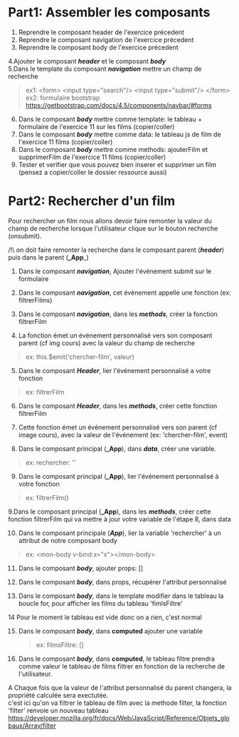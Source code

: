 # Part1: Assembler les composants

1. Reprendre le composant header de l'exercice précedent
2. Reprendre le composant navigation de l'exercice précedent
3. Reprendre le composant body de l'exercice précedent

4.Ajouter le composant **_header_** et le composant **_body_**  
5.Dans le template du composant **_navigation_** mettre un champ de recherche  
> ex1: &lt;form&gt; &lt;input type="search"/> &lt;input type="submit"/&gt; &lt;/form&gt;  
> ex2: formulaire bootstrap https://getbootstrap.com/docs/4.5/components/navbar/#forms

6. Dans le composant **_body_** mettre comme template: le tableau + formulaire de l'exercice 11 sur les films (copier/coller)
7. Dans le composant **_body_** mettre comme data: le tableau js de film de l'exercice 11 films (copier/coller)
8. Dans le composant **_body_** mettre comme methods: ajouterFilm et supprimerFilm de l'exercice 11 films (copier/coller)
9. Tester et verifier que vous pouvez bien inserer et supprimer un film (pensez a copier/coller le dossier ressource aussi)

# Part2: Rechercher d'un film

Pour rechercher un film nous allons devoir faire remonter la valeur du champ de recherche lorsque l'utilisateur clique sur le bouton recherche (onsubmit).

/!\ on doit faire remonter la recherche dans le composant parent (**_header_**) puis dans le parent (**\_App**\_)

1. Dans le composant **_navigation_**, Ajouter l'événement submit sur le formulaire

2. Dans le composant **_navigation_**, cet événement appelle une fonction (ex: filtrerFilms)

3. Dans le composant **_navigation_**, dans les **_methods_**, créer la fonction filtrerFilm

4. La fonction émet un événement personnalisé vers son composant parent (cf img cours) avec la valeur du champ de recherche

> ex: this.\$emit('chercher-film', valeur)

5. Dans le composant **_Header_**, lier l'événement personnalisé a votre fonction

> ex: filtrerFilm

6. Dans le composant **_Header_**, dans les **_methods_**, créer cette fonction filtrerFilm

7. Cette fonction émet un événement personnalisé vers son parent (cf image cours), avec la valeur de l'événement (ex: 'chercher-film', event)
8. Dans le composant principal (**_App**), dans **_data_**, créer une variable.

> ex: rechercher: ''

9. Dans le composant principal (**_App**), lier l'événement personnalisé à votre fonction

> ex: filtrerFilm()

9.Dans le composant principal (**_App**), dans les **_methods_**, créer cette fonction filtrerFilm qui va mettre à jour votre variable de l'étape 8, dans data

10. Dans le composant principale (**_App_**), lier la variable 'rechercher' à un attribut de notre composant body

> ex: &lt;mon-body v-bind:x="x"&gt;&lt;/mon-body&gt;

11. Dans le composant **_body_**, ajouter props: []

12. Dans le composant **_body_**, dans props, récupérer l'attribut personnalisé

13. Dans le composant **_body_**, dans le template modifier dans le tableau la boucle for, pour afficher les films du tableau 'fimlsFiltre'

14 Pour le moment le tableau est vide donc on a rien, c'est normal

15. Dans le composant **_body_**, dans **__computed__** ajouter une variable

    > ex: filmsFiltre: []

16. Dans le composant **_body_**, dans **__computed__**, le tableau filtre prendra comme valeur le tableau de films filtrer en fonction de la recherche de l'utilisateur.

A Chaque fois que la valeur de l'attribut personnalisé du parent changera, la propriété calculée sera exectutée.  
c'est ici qu'on va filtrer le tableau de film avec la methode filter, la fonction 'filter' renvoie un nouveau tableau
https://developer.mozilla.org/fr/docs/Web/JavaScript/Reference/Objets_globaux/Array/filter